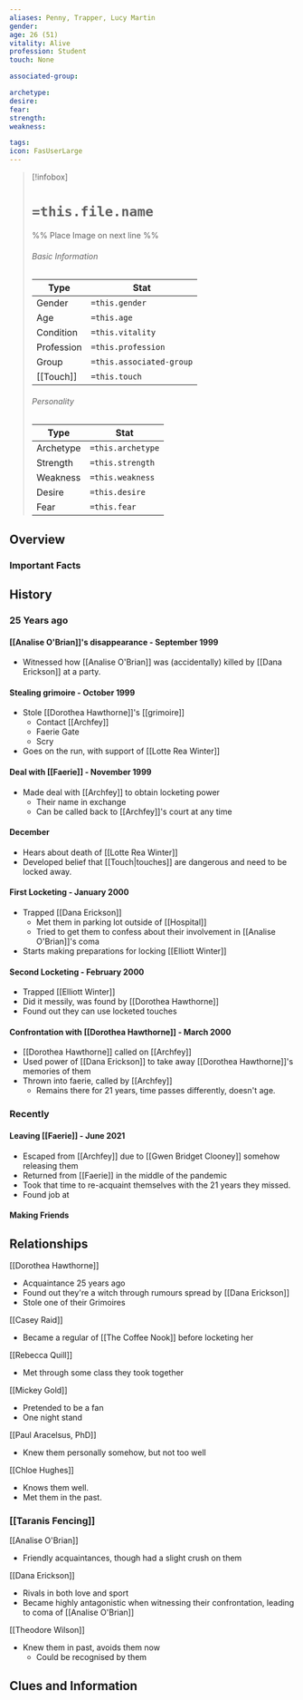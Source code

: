 ```yaml
---
aliases: Penny, Trapper, Lucy Martin 
gender: 
age: 26 (51)
vitality: Alive
profession: Student
touch: None

associated-group: 

archetype:
desire:
fear:
strength:
weakness:

tags:
icon: FasUserLarge
---
```


> [!infobox]
> # `=this.file.name`
> %% Place Image on next line %%
> ###### Basic Information
> Type |  Stat |
> ---|---|
> Gender | `=this.gender` |
> Age | `=this.age` |
> Condition | `=this.vitality` |
> Profession | `=this.profession` |
> Group | `=this.associated-group` |
> [[Touch]] | `=this.touch` |
> ###### Personality
> Type |  Stat |
> ---|---|
> Archetype | `=this.archetype` |
> Strength | `=this.strength` |
> Weakness | `=this.weakness` |
> Desire | `=this.desire` |
> Fear | `=this.fear` |
## Overview

### Important Facts

## History
### 25 Years ago
#### [[Analise O'Brian]]'s disappearance - September 1999
- Witnessed how [[Analise O'Brian]] was (accidentally) killed by [[Dana Erickson]] at a party. 
#### Stealing grimoire - October 1999
- Stole [[Dorothea Hawthorne]]'s [[grimoire]]
	- Contact [[Archfey]]
	- Faerie Gate
	- Scry
- Goes on the run, with support of [[Lotte Rea Winter]]

#### Deal with [[Faerie]] - November 1999
- Made deal with [[Archfey]] to obtain locketing power
	- Their name in exchange
	- Can be called back to [[Archfey]]'s court at any time

#### December
- Hears about death of [[Lotte Rea Winter]]
- Developed belief that [[Touch|touches]] are dangerous and need to be locked away. 

#### First Locketing - January 2000
- Trapped [[Dana Erickson]]
	- Met them in parking lot outside of [[Hospital]]
	- Tried to get them to confess about their involvement in [[Analise O'Brian]]'s coma
- Starts making preparations for locking [[Elliott Winter]]

#### Second Locketing - February 2000
- Trapped [[Elliott Winter]]
- Did it messily, was found by [[Dorothea Hawthorne]]
- Found out they can use locketed touches

#### Confrontation with [[Dorothea Hawthorne]] - March 2000
- [[Dorothea Hawthorne]] called on [[Archfey]]
- Used power of [[Dana Erickson]] to take away [[Dorothea Hawthorne]]'s memories of them
- Thrown into faerie, called by [[Archfey]]
	- Remains there for 21 years, time passes differently, doesn't age.

### Recently
#### Leaving [[Faerie]] - June 2021
- Escaped from [[Archfey]] due to [[Gwen Bridget Clooney]] somehow releasing them
- Returned from [[Faerie]] in the middle of the pandemic
- Took that time to re-acquaint themselves with the 21 years they missed. 
- Found job at 

#### Making Friends



## Relationships
[[Dorothea Hawthorne]]
- Acquaintance 25 years ago 
- Found out they're a witch through rumours spread by [[Dana Erickson]]
- Stole one of their Grimoires

[[Casey Raid]]
- Became a regular of [[The Coffee Nook]] before locketing her 

[[Rebecca Quill]]
- Met through some class they took together 

[[Mickey Gold]]
- Pretended to be a fan
- One night stand

[[Paul Aracelsus, PhD]]
- Knew them personally somehow, but not too well

[[Chloe Hughes]]
- Knows them well. 
- Met them in the past. 


### [[Taranis Fencing]]
[[Analise O'Brian]]
- Friendly acquaintances, though had a slight crush on them

[[Dana Erickson]]
- Rivals in both love and sport
- Became highly antagonistic when witnessing their confrontation, leading to coma of [[Analise O'Brian]]

[[Theodore Wilson]]
- Knew them in past, avoids them now
	- Could be recognised by them


## Clues and Information
